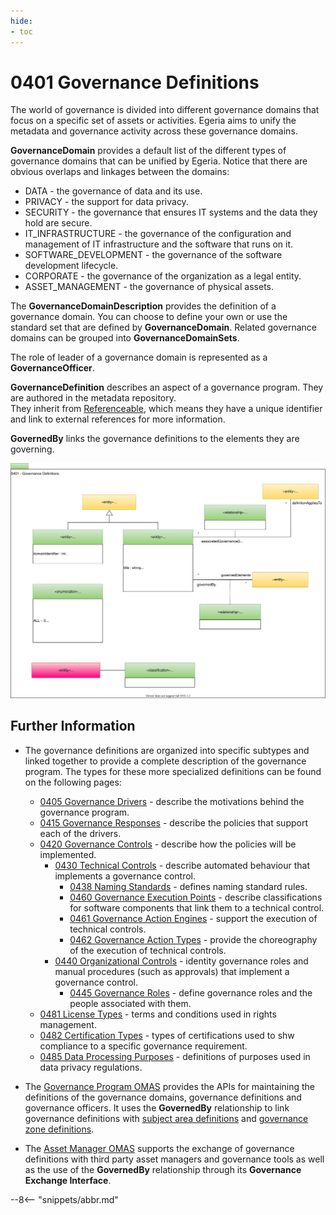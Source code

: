 ```yaml
---
hide:
- toc
---
```


<!-- SPDX-License-Identifier: CC-BY-4.0 -->
<!-- Copyright Contributors to the ODPi Egeria project. -->

# 0401 Governance Definitions

The world of governance is divided into different governance domains that focus on a specific set of assets or activities.
Egeria aims to unify the metadata and governance activity across
these governance domains.

**GovernanceDomain** provides a default list of the
different types of governance domains that can be unified by Egeria.
Notice that there are obvious overlaps and linkages between the domains:

* DATA - the governance of data and its use.
* PRIVACY - the support for data privacy.
* SECURITY - the governance that ensures IT systems and the data they hold are secure.
* IT_INFRASTRUCTURE - the governance of the configuration and management of IT infrastructure and the software that runs on it.
* SOFTWARE_DEVELOPMENT - the governance of the software development lifecycle.
* CORPORATE - the governance of the organization as a legal entity.
* ASSET_MANAGEMENT - the governance of physical assets.

The **GovernanceDomainDescription** provides the definition of a governance domain.
You can choose to define your own or use the standard set that are defined by **GovernanceDomain**.
Related governance domains can be grouped into **GovernanceDomainSets**.

The role of leader of a governance domain is represented as a **GovernanceOfficer**.

**GovernanceDefinition** describes an aspect of a governance program.
They are authored in the metadata repository.  
They inherit from [Referenceable](0010-Base-Model.md),
which means they have a unique identifier and link to external references for more information.

**GovernedBy** links the governance definitions to the elements they are governing.

![UML](0401-Governance-Definitions.svg)


## Further Information

* The governance definitions are organized into specific subtypes and linked together to provide a complete
  description of the governance program.  The types for these more specialized definitions can be found
  on the following pages:
  
  * [0405 Governance Drivers](0405-Governance-Drivers.md) - describe the motivations behind the governance program.
  * [0415 Governance Responses](0415-Governance-Responses.md) - describe the policies that support each of the drivers.
  * [0420 Governance Controls](0420-Governance-Controls.md) - describe how the policies will be implemented.
     * [0430 Technical Controls](0430-Technical-Controls.md) - describe automated behaviour that implements a governance control.
       * [0438 Naming Standards](0438-Naming-Standards.md) - defines naming standard rules.
       * [0460 Governance Execution Points](0460-Governance-Execution-Points.md) - describe classifications for software components that link them to a technical control.
       * [0461 Governance Action Engines](0461-Governance-Engines.md) - support the execution of technical controls.
       * [0462 Governance Action Types](0462-Governance-Action-Types.md) - provide the choreography of the execution of technical controls.
     * [0440 Organizational Controls](0440-Organizational-Controls.md) - identity governance roles and manual procedures (such as approvals) that implement a governance control.
       * [0445 Governance Roles](0445-Governance-Roles.md) - define governance roles and the people associated with them.
  * [0481 License Types](0481-Licenses.md) - terms and conditions used in rights management.
  * [0482 Certification Types](0482-Certifications.md) - types of certifications used to shw compliance to a specific governance requirement.
  * [0485 Data Processing Purposes](0485-Data-Processing-Purposes.md) - definitions of purposes used in data privacy regulations.

* The [Governance Program OMAS](../../../open-metadata-implementation/access-services/governance-program)
  provides the APIs for maintaining the definitions of the governance domains, governance definitions and
  governance officers. It uses the **GovernedBy** relationship to link governance definitions 
  with [subject area definitions](0425-Subject-Areas.md) and
  [governance zone definitions](0424-Governance-Zones.md).
  
* The [Asset Manager OMAS](../../../open-metadata-implementation/access-services/asset-manager) supports the
  exchange of governance definitions with third party asset managers and governance tools as well as the
  use of the **GovernedBy** relationship through its **Governance Exchange Interface**.

--8<-- "snippets/abbr.md"
